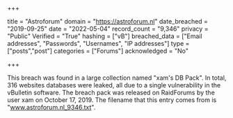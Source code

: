 +++

title = "Astroforum"
domain = "https://astroforum.nl"
date_breached = "2019-09-25"
date = "2022-05-04"
record_count = "9,346"
privacy = "Public"
Verified = "True"
hashing = ["vB"]
breached_data = ["Email addresses", "Passwords", "Usernames", "IP addresses"]
type = ["posts","post"]
categories = ["Forums"]
acknowledged = "No"


+++


This breach was found in a large collection named "xam's DB Pack". In total, 316 websites databases were leaked, all due to a single vulnerability in the vBulletin software. The breach pack was released on RaidForums by the user xam on October 17, 2019. The filename that this entry comes from is "www.astroforum.nl_9346.txt".

